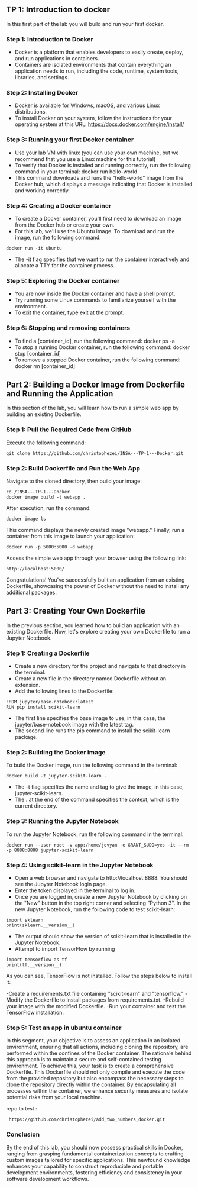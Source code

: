 ## TP 1: Introduction to docker
In this first part of the lab you will build and run your first docker.

### Step 1: Introduction to Docker
- Docker is a platform that enables developers to easily create, deploy, and run applications in containers.
- Containers are isolated environments that contain everything an application needs to run, including the code, runtime, system tools, libraries, and settings.
### Step 2: Installing Docker
- Docker is available for Windows, macOS, and various Linux distributions.
- To install Docker on your system, follow the instructions for your operating system at this URL: https://docs.docker.com/engine/install/

### Step 3: Running your first Docker container
- Use your lab VM with linux (you can use your own machine, but we recommend that you use a Linux machine for this tutorial)
- To verify that Docker is installed and running correctly, run the following command in your terminal: docker run hello-world
- This command downloads and runs the “hello-world” image from the Docker hub, which displays a message indicating that Docker is installed and working correctly.
### Step 4: Creating a Docker container
- To create a Docker container, you'll first need to download an image from the Docker hub or create your own.
- For this lab, we'll use the Ubuntu image. To download and run the image, run the following command: 

```
docker run -it ubuntu
```

- The -it flag specifies that we want to run the container interactively and allocate a TTY for the container process.

### Step 5: Exploring the Docker container
- You are now inside the Docker container and have a  shell prompt.
- Try running some Linux commands to familiarize yourself with the environment.
- To exit the container, type exit at the prompt.

### Step 6: Stopping and removing containers
- To find a [container_id], run the following command: docker ps -a
- To stop a running Docker container, run the following command: docker stop [container_id]
- To remove a stopped Docker container, run the following command: docker rm [container_id]

## Part 2: Building a Docker Image from Dockerfile and Running the Application

In this section of the lab, you will learn how to run a simple web app by building an existing Dockerfile.

### Step 1: Pull the Required Code from GitHub

Execute the following command:

```
git clone https://github.com/christophezei/INSA---TP-1---Docker.git
```

### Step 2: Build Dockerfile and Run the Web App

Navigate to the cloned directory, then build your image:

```
cd /INSA---TP-1---Docker
docker image build -t webapp .
```
After execution, run the command:

```
docker image ls
```

This command displays the newly created image "webapp." Finally, run a container from this image to launch your application:

```
docker run -p 5000:5000 -d webapp
```

Access the simple web app through your browser using the following link:


```
http://localhost:5000/
```

Congratulations! You've successfully built an application from an existing Dockerfile, showcasing the power of Docker without the need to install any additional packages.

## Part 3: Creating Your Own Dockerfile 
In the previous section, you learned how to build an application with an existing Dockerfile. 
Now, let's explore creating your own Dockerfile to run a Jupyter Notebook.

### Step 1: Creating a Dockerfile
- Create a new directory for the project and navigate to that directory in the terminal.
- Create a new file in the directory named Dockerfile without an extension.
- Add the following lines to the Dockerfile:


```
FROM jupyter/base-notebook:latest
RUN pip install scikit-learn
```

- The first line specifies the base image to use, in this case, the jupyter/base-notebook image with the latest tag.
- The second line runs the pip command to install the scikit-learn package.

### Step 2: Building the Docker image
To build the Docker image, run the following command in the terminal:

```
docker build -t jupyter-scikit-learn .
```

- The -t flag specifies the name and tag to give the image, in this case, jupyter-scikit-learn.
- The . at the end of the command specifies the context, which is the current directory.

### Step 3: Running the Jupyter Notebook
To run the Jupyter Notebook, run the following command in the terminal:

```
docker run --user root -v app:/home/jovyan -e GRANT_SUDO=yes -it --rm -p 8888:8888 jupyter-scikit-learn
```

### Step 4: Using scikit-learn in the Jupyter Notebook

- Open a web browser and navigate to http://localhost:8888. You should see the Jupyter Notebook login page.
- Enter the token displayed in the terminal to log in.
- Once you are logged in, create a new Jupyter Notebook by clicking on the "New" button in the top right corner and selecting "Python 3".
In the new Jupyter Notebook, run the following code to test scikit-learn:

```
import sklearn
print(sklearn.__version__)
```

- The output should show the version of scikit-learn that is installed in the Jupyter Notebook.
- Attempt to import TensorFlow by running

```
import tensorflow as tf
print(tf.__version__)
```
As you can see, TensorFlow is not installed. Follow the steps below to install it:

-Create a requirements.txt file containing "scikit-learn" and "tensorflow."
-Modify the Dockerfile to install packages from requirements.txt.
-Rebuild your image with the modified Dockerfile.
-Run your container and test the TensorFlow installation.

### Step 5: Test an app in ubuntu container

In this segment, your objective is to assess an application in an isolated environment, 
ensuring that all actions, including cloning the repository, 
are performed within the confines of the Docker container. The rationale behind this approach is to maintain a secure and self-contained testing environment. To achieve this, your task is to create a comprehensive Dockerfile. This Dockerfile should not only compile and execute the code from the provided repository but also encompass the necessary steps to clone the repository directly within the container. By encapsulating all processes within the container, we enhance security measures and isolate potential risks from your local machine.

repo to test :

```
 https://github.com/christophezei/add_two_numbers_docker.git
```
### Conclusion
By the end of this lab, you should now possess practical skills in Docker, ranging from grasping fundamental 
containerization concepts to crafting custom images tailored for specific applications. 
This newfound knowledge enhances your capability to construct reproducible and portable development environments,
fostering efficiency and consistency in your software development workflows.



